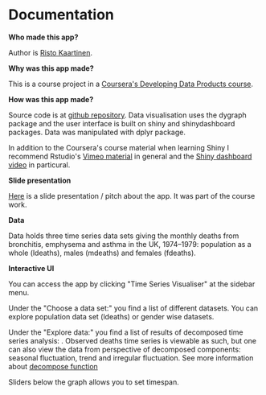 # Documentation

**Who made this app?** 

Author is [Risto Kaartinen](https://fi.linkedin.com/in/ristokaartinen).

**Why was this app made?**

This is a course project in a [Coursera's Developing Data Products course](https://www.coursera.org/course/devdataprod).

**How was this app made?**

Source code is at [github repository](https://github.com/sneik-/DevelopingDataProducts). Data visualisation uses the dygraph package and the user interface is built on shiny and shinydashboard packages. Data was manipulated with dplyr package.

In addition to the Coursera's course material when learning Shiny I recommend Rstudio's [Vimeo material](https://vimeo.com/rstudioinc/videos) in general and the [Shiny dashboard video](https://vimeo.com/125265016) in particural.

**Slide presentation**

[Here](http://rpubs.com/sneik-/86858) is a slide presentation / pitch about the app. It was part of the course work. 

**Data**

Data holds three time series data sets giving the monthly deaths from bronchitis, emphysema and asthma in the UK, 1974–1979: population as a whole (ldeaths), males (mdeaths) and females (fdeaths).

**Interactive UI** 

You can access the app by clicking "Time Series Visualiser" at the sidebar menu.

Under the "Choose a data set:" you find a list of different datasets. You can explore population data set (ldeaths) or gender wise datasets. 

Under the "Explore data:" you find a list of results of decomposed time series analysis: . Observed deaths time series is viewable as such, but one can also view the data from perspective of decomposed components: seasonal fluctuation, trend and irregular fluctuation. See more information about [decompose function](https://stat.ethz.ch/R-manual/R-devel/library/stats/html/decompose.html)

Sliders below the graph allows you to set timespan. 
